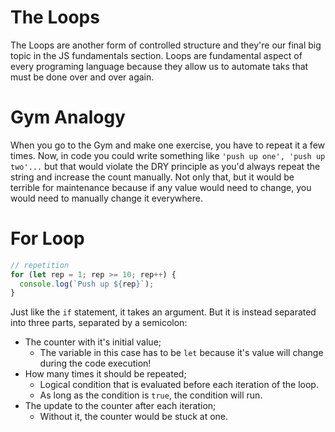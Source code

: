 # The Loops

The Loops are another form of controlled structure and they're our final big topic in the JS fundamentals section.
Loops are fundamental aspect of every programing language because they allow us to automate taks that must be done over and over again.

# Gym Analogy

When you go to the Gym and make one exercise, you have to repeat it a few times. Now, in code you could write something like `'push up one', 'push up two'...` but that would violate the DRY principle as you'd always repeat the string and increase the count manually. Not only that, but it would be terrible for maintenance because if any value would need to change, you would need to manually change it everywhere.

# For Loop

```javascript
// repetition
for (let rep = 1; rep >= 10; rep++) {
  console.log(`Push up ${rep}`);
}
```

Just like the `if` statement, it takes an argument. But it is instead separated into three parts, separated by a semicolon:

- The counter with it's initial value;
  - The variable in this case has to be `let` because it's value will change during the code execution!
- How many times it should be repeated;
  - Logical condition that is evaluated before each iteration of the loop.
  - As long as the condition is `true`, the condition will run.
- The update to the counter after each iteration;
  - Without it, the counter would be stuck at one.
